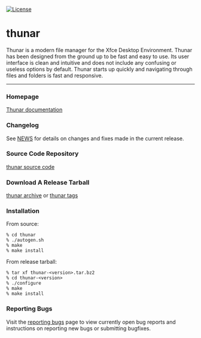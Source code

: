 [![License](https://img.shields.io/badge/License-GPL%20v2-blue.svg)](https://gitlab.xfce.org/xfce/thunar/COPYING)

# thunar


Thunar is a modern file manager for the Xfce Desktop Environment. Thunar has been designed from the ground up to be fast and easy to use. Its user interface is clean and intuitive and does not include any confusing or useless options by default. Thunar starts up quickly and navigating through files and folders is fast and responsive.

----

### Homepage

[Thunar documentation](https://docs.xfce.org/xfce/thunar/start)

### Changelog

See [NEWS](https://gitlab.xfce.org/xfce/thunar/-/blob/master/NEWS) for details on changes and fixes made in the current release.

### Source Code Repository

[thunar source code](https://gitlab.xfce.org/xfce/thunar)

### Download A Release Tarball

[thunar archive](https://archive.xfce.org/src/xfce/thunar)
    or
[thunar tags](https://gitlab.xfce.org/xfce/thunar/-/tags)

### Installation

From source: 

    % cd thunar
    % ./autogen.sh
    % make
    % make install

From release tarball:

    % tar xf thunar-<version>.tar.bz2
    % cd thunar-<version>
    % ./configure
    % make
    % make install

### Reporting Bugs

Visit the [reporting bugs](https://docs.xfce.org/xfce/thunar/bugs) page to view currently open bug reports and instructions on reporting new bugs or submitting bugfixes.


